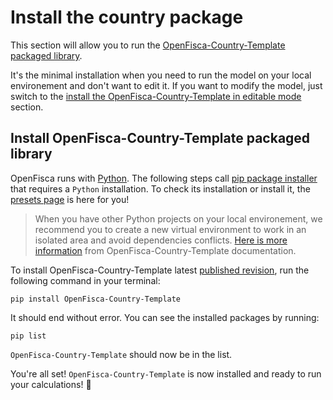 # Install the country package

This section will allow you to run the [OpenFisca-Country-Template packaged library](https://pypi.org/project/OpenFisca-Country-Template/). 

It's the minimal installation when you need to run the model on your local environement and don't want to edit it. If you want to modify the model, just switch to the [install the OpenFisca-Country-Template in editable mode](./install-openfisca-country-template.md) section.

## Install OpenFisca-Country-Template packaged library

OpenFisca runs with [Python](https://www.python.org/). The following steps call [pip package installer](https://pypi.org/project/pip/) that requires a `Python` installation. To check its installation or install it, the [presets page](presets.md) is here for you!

> When you have other Python projects on your local environement, we recommend you to create a new virtual environment to work in an isolated area and avoid dependencies conflicts. [Here is more information](https://github.com/openfisca/country-template#setting-up-a-virtual-environment-with-venv) from OpenFisca-Country-Template documentation.

To install OpenFisca-Country-Template latest [published revision](https://pypi.org/project/OpenFisca-Country-Template/#history), run the following command in your terminal:

```shell
pip install OpenFisca-Country-Template
```

It should end without error. You can see the installed packages by running:

```shell
pip list
```
`OpenFisca-Country-Template` should now be in the list.

You're all set! `OpenFisca-Country-Template` is now installed and ready to run your calculations! 🎉 
